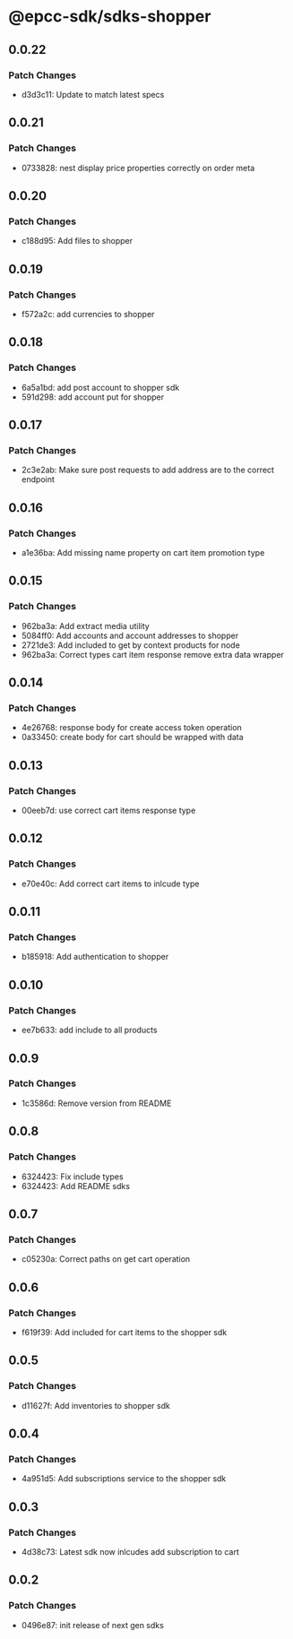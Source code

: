 # @epcc-sdk/sdks-shopper

## 0.0.22

### Patch Changes

- d3d3c11: Update to match latest specs

## 0.0.21

### Patch Changes

- 0733828: nest display price properties correctly on order meta

## 0.0.20

### Patch Changes

- c188d95: Add files to shopper

## 0.0.19

### Patch Changes

- f572a2c: add currencies to shopper

## 0.0.18

### Patch Changes

- 6a5a1bd: add post account to shopper sdk
- 591d298: add account put for shopper

## 0.0.17

### Patch Changes

- 2c3e2ab: Make sure post requests to add address are to the correct endpoint

## 0.0.16

### Patch Changes

- a1e36ba: Add missing name property on cart item promotion type

## 0.0.15

### Patch Changes

- 962ba3a: Add extract media utility
- 5084ff0: Add accounts and account addresses to shopper
- 2721de3: Add included to get by context products for node
- 962ba3a: Correct types cart item response remove extra data wrapper

## 0.0.14

### Patch Changes

- 4e26768: response body for create access token operation
- 0a33450: create body for cart should be wrapped with data

## 0.0.13

### Patch Changes

- 00eeb7d: use correct cart items response type

## 0.0.12

### Patch Changes

- e70e40c: Add correct cart items to inlcude type

## 0.0.11

### Patch Changes

- b185918: Add authentication to shopper

## 0.0.10

### Patch Changes

- ee7b633: add include to all products

## 0.0.9

### Patch Changes

- 1c3586d: Remove version from README

## 0.0.8

### Patch Changes

- 6324423: Fix include types
- 6324423: Add README sdks

## 0.0.7

### Patch Changes

- c05230a: Correct paths on get cart operation

## 0.0.6

### Patch Changes

- f619f39: Add included for cart items to the shopper sdk

## 0.0.5

### Patch Changes

- d11627f: Add inventories to shopper sdk

## 0.0.4

### Patch Changes

- 4a951d5: Add subscriptions service to the shopper sdk

## 0.0.3

### Patch Changes

- 4d38c73: Latest sdk now inlcudes add subscription to cart

## 0.0.2

### Patch Changes

- 0496e87: init release of next gen sdks
